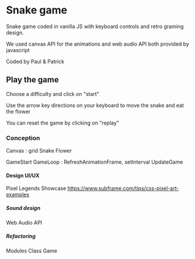 # Snake game

Snake game coded in vanilla JS with keyboard controls and retro graming design. 

We used canvas API for the animations and web audio API both provided by javascript

Coded by Paul & Patrick 


## Play the game

Choose a difficulty and click on "start"

Use the arrow key directions on your keyboard to move the snake and eat the flower

You can reset the game by clicking on "replay"


### Conception

Canvas : grid
Snake 
Flower


GameStart
GameLoop : RefreshAnimationFrame, setInterval 
UpdateGame


#### Design UI/UX

Pixel Legends Showcase
https://www.subframe.com/tips/css-pixel-art-examples


##### Sound design

Web Audio API



##### Refactoring

Modules
Class Game



